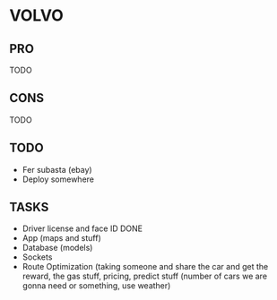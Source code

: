 # VOLVO

## PRO
TODO

## CONS
TODO

## TODO
- Fer subasta (ebay)
- Deploy somewhere


## TASKS
- Driver license and face ID  DONE
- App (maps and stuff) 
- Database (models)  
- Sockets 
- Route Optimization (taking someone and share the car and get the reward, the gas stuff, pricing, predict stuff (number of cars we are gonna need or something, use weather)
